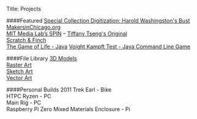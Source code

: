 Title: Projects

####Featured
[Special Collection Digitization: Harold Washingston's Bust](https://www.chipublib.org/news/diy-mayor-harold-washington-bust/)  
[MakersinChicago.org](http://makersinchicago.org)  
[MIT Media Lab’s SPIN]() – [Tiffany Tseng's Original](http://spin.media.mit.edu/)  
[Scratch & Finch](https://drive.google.com/drive/folders/0B8QHDZo-SrgETkpTMXdfX1E4Yjg)  
[The Game of Life - Java](/game-of-life-java)
[Voight Kampft Test - Java Command Line Game](/voight-kampft-test-java)

####File Library
[3D Models](/3d-models)  
[Raster Art](/raster-art)  
[Sketch Art](/sketches)  
[Vector Art](vectors)  

####Personal Builds
2011 Trek Earl - Bike  
HTPC Ryzen - PC  
Main Rig - PC  
Raspberry Pi Zero Mixed Materials Enclosure - Pi  

